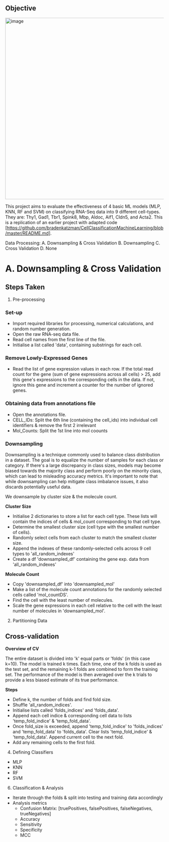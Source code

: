 ## Objective 

<img width="575" alt="image" src="https://github.com/sarrahroseml/sc-classification/assets/133075789/b2f44405-ed96-45d0-8798-cc3749e5ee46">

This project aims to evaluate the effectiveness of 4 basic ML models (MLP, KNN, RF and SVM) on classifying RNA-Seq data into 9 different cell-types. They are: Thy1, Gad1, Tbr1, Spink8, Mbp, Aldoc, Aif1, Cldn5, and Acta2. This is a replication of an earlier project with adapted code [https://github.com/bradenkatzman/CellClassificationMachineLearning/blob/master/README.md]. 

Data Processing: 
A. Downsampling & Cross Validation 
B. Downsampling 
C. Cross Validation 
D. None

# A. Downsampling & Cross Validation 

## Steps Taken
1. Pre-processing

### Set-up
- Import required libraries for processing, numerical calculations, and random number generation.
- Open the raw RNA-seq data file.
- Read cell names from the first line of the file.
- Initialise a list called 'data', containing substrings for each cell. 

### Remove Lowly-Expressed Genes
- Read the list of gene expression values in each row. If the total read count for the gene (sum of gene expressions across all cells) > 25, add this gene's expressions to the corresponding cells in the data. If not, ignore this gene and increment a counter for the number of ignored genes.

### Obtaining data from annotations file 
- Open the annotations file.
- CELL_IDs: Split the 6th line (containing the cell_ids) into individual cell identifiers & remove the first 2 irrelevant 
- Mol_Counts: Split the 1st line into mol coounts

### Downsampling 

Downsampling is a technique commonly used to balance class distribution in a dataset. The goal is to equalize the number of samples for each class or category. If there's a large discrepancy in class sizes, models may become biased towards the majority class and perform poorly on the minority class, which can lead to misleading accuracy metrics. It's important to note that while downsampling can help mitigate class imbalance issues, it also discards potentially useful data.

We downsample by cluster size & the molecule count. 

**Cluster Size**
- Initialise 2 dictionaries to store a list for each cell type. These lists will contain the indices of cells & mol_count corresponding to that cell type. 
- Determine the smallest cluster size (cell type with the smallest number of cells).
- Randomly select cells from each cluster to match the smallest cluster size.
- Append the indexes of these randomly-selected cells across 9 cell types to 'all_random_indexes'
- Create a df 'downsampled_df' containing the gene exp. data from 'all_random_indexes'

**Molecule Count**
- Copy 'downsampled_df' into 'downsampled_mol'
- Make a list of the molecule count annotations for the randomly selected cells called 'mol_countDS'.
- Find the cell with the least number of molecules.
- Scale the gene expressions in each cell relative to the cell with the least number of molecules in 'downsampled_mol'.

2. Partitioning Data 

## Cross-validation

**Overview of CV**

The entire dataset is divided into 'k' equal parts or 'folds' (in this case k=10).
The model is trained k times. Each time, one of the k folds is used as the test set, and the remaining k-1 folds are combined to form the training set.
The performance of the model is then averaged over the k trials to provide a less biased estimate of its true performance.

**Steps**
- Define k, the number of folds and find fold size. 
- Shuffle 'all_random_indices'. 
- Initialise lists called 'folds_indices' and 'folds_data'. 
- Append each cell indice & corresponding cell data to lists 'temp_fold_indice' & 'temp_fold_data'. 
- Once fold_size is exceeded, append 'temp_fold_indice' to 'folds_indices' and 'temp_fold_data' to 'folds_data'. Clear lists 'temp_fold_indice' & 'temp_fold_data'. Append current cell to the next fold. 
- Add any remaining cells to the first fold. 

4. Defining Classifiers 
- MLP
- KNN
- RF
- SVM

6. Classification & Analysis
- Iterate through the folds & split into testing and training data accordingly
- Analysis metrics
  - Confusion Matrix: [truePositives, falsePositives, falseNegatives, trueNegatives]
  - Accuracy 
  - Sensitivity 
  - Specificity 
  - MCC

